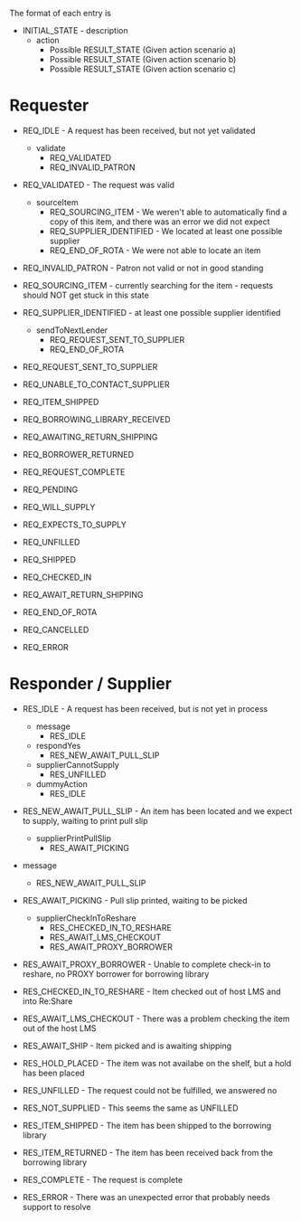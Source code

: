 

The format of each entry is

*  INITIAL_STATE - description
    * action
        * Possible RESULT_STATE (Given action scenario a)
        * Possible RESULT_STATE (Given action scenario b)
        * Possible RESULT_STATE (Given action scenario c)

# Requester

* REQ_IDLE - A request has been received, but not yet validated
    * validate
        * REQ_VALIDATED
        * REQ_INVALID_PATRON

* REQ_VALIDATED - The request was valid
    * sourceItem
        * REQ_SOURCING_ITEM - We weren't able to automatically find a copy of this item, and there was an error we did not expect
        * REQ_SUPPLIER_IDENTIFIED - We located at least one possible supplier
        * REQ_END_OF_ROTA - We were not able to locate an item

* REQ_INVALID_PATRON - Patron not valid or not in good standing

* REQ_SOURCING_ITEM - currently searching for the item - requests should NOT get stuck in this state

* REQ_SUPPLIER_IDENTIFIED - at least one possible supplier identified
    * sendToNextLender
        * REQ_REQUEST_SENT_TO_SUPPLIER
        * REQ_END_OF_ROTA

* REQ_REQUEST_SENT_TO_SUPPLIER
* REQ_UNABLE_TO_CONTACT_SUPPLIER
* REQ_ITEM_SHIPPED
* REQ_BORROWING_LIBRARY_RECEIVED
* REQ_AWAITING_RETURN_SHIPPING
* REQ_BORROWER_RETURNED
* REQ_REQUEST_COMPLETE
* REQ_PENDING
* REQ_WILL_SUPPLY
* REQ_EXPECTS_TO_SUPPLY
* REQ_UNFILLED
* REQ_SHIPPED
* REQ_CHECKED_IN
* REQ_AWAIT_RETURN_SHIPPING
* REQ_END_OF_ROTA
* REQ_CANCELLED
* REQ_ERROR


# Responder / Supplier

* RES_IDLE - A request has been received, but is not yet in process
    * message
        * RES_IDLE
    * respondYes
        * RES_NEW_AWAIT_PULL_SLIP
    * supplierCannotSupply
        * RES_UNFILLED
    * dummyAction
        * RES_IDLE

* RES_NEW_AWAIT_PULL_SLIP - An item has been located and we expect to supply, waiting to print pull slip
    * supplierPrintPullSlip
        * RES_AWAIT_PICKING
* message
    * RES_NEW_AWAIT_PULL_SLIP

* RES_AWAIT_PICKING - Pull slip printed, waiting to be picked
    * supplierCheckInToReshare
        * RES_CHECKED_IN_TO_RESHARE
        * RES_AWAIT_LMS_CHECKOUT
        * RES_AWAIT_PROXY_BORROWER

* RES_AWAIT_PROXY_BORROWER - Unable to complete check-in to reshare, no PROXY borrower for borrowing library

* RES_CHECKED_IN_TO_RESHARE - Item checked out of host LMS and into Re:Share

* RES_AWAIT_LMS_CHECKOUT - There was a problem checking the item out of the host LMS

* RES_AWAIT_SHIP - Item picked and is awaiting shipping

* RES_HOLD_PLACED - The item was not availabe on the shelf, but a hold has been placed

* RES_UNFILLED - The request could not be fulfilled, we answered no

* RES_NOT_SUPPLIED - This seems the same as UNFILLED

* RES_ITEM_SHIPPED - The item has been shipped to the borrowing library

* RES_ITEM_RETURNED - The item has been received back from the borrowing library

* RES_COMPLETE - The request is complete

* RES_ERROR - There was an unexpected error that probably needs support to resolve

